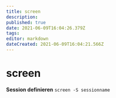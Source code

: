 ```yaml
---
title: screen
description: 
published: true
date: 2021-06-09T16:04:26.379Z
tags: 
editor: markdown
dateCreated: 2021-06-09T16:04:21.566Z
---
```


# screen

**Session definieren**
`screen -S sessionname`